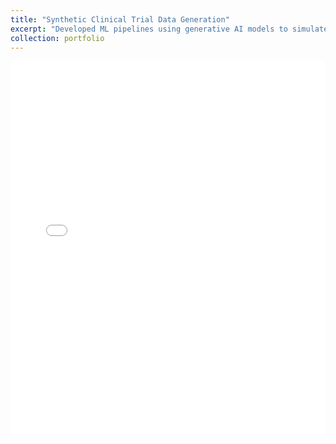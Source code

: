 ```yaml
---
title: "Synthetic Clinical Trial Data Generation"
excerpt: "Developed ML pipelines using generative AI models to simulate clinical trial datasets from protocol metadata, reducing trial design timelines and enabling early pipeline testing.<br/><img src='/images/500x300.png'>"
collection: portfolio
---
```

 
<iframe src="[https://docs.google.com/document/d/your-doc-id/pub?embedded=true](https://drive.google.com/file/d/1A3B26sOVl0FONvVEckgDxHhbXE3B1mX3/view?usp=sharing)" 
        width="100%" height="600" style="border:none;">
</iframe>
